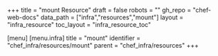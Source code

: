 +++
title = "mount Resource"
draft = false
robots = ""
gh_repo = "chef-web-docs"
data_path = ["infra","resources","mount"]
layout = "infra_resource"
toc_layout = "infra_resource_toc"

[menu]
  [menu.infra]
    title = "mount"
    identifier = "chef_infra/resources/mount"
    parent = "chef_infra/resources"
+++

<!-- The contents of this page are automatically generated from the mount.yaml file in the data directory. -->
<!-- To suggest a change, edit the https://github.com/chef/chef/blob/master/lib/chef/resource/mount.rb file
      and submit a pull request to the https://github.com/chef/chef repository. -->
